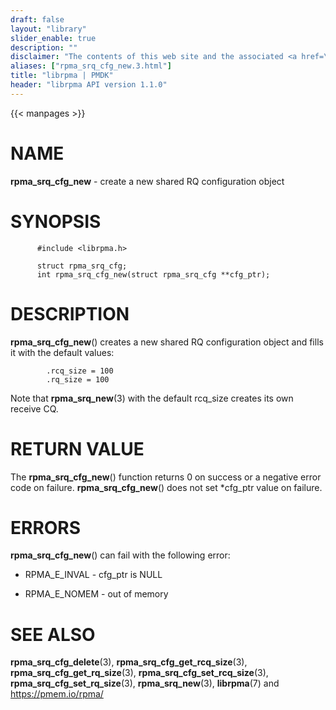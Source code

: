 ```yaml
---
draft: false
layout: "library"
slider_enable: true
description: ""
disclaimer: "The contents of this web site and the associated <a href=\"https://github.com/pmem\">GitHub repositories</a> are BSD-licensed open source."
aliases: ["rpma_srq_cfg_new.3.html"]
title: "librpma | PMDK"
header: "librpma API version 1.1.0"
---
```

{{< manpages >}}

[comment]: <> (SPDX-License-Identifier: BSD-3-Clause)
[comment]: <> (Copyright 2020-2022, Intel Corporation)

NAME
====

**rpma\_srq\_cfg\_new** - create a new shared RQ configuration object

SYNOPSIS
========

          #include <librpma.h>

          struct rpma_srq_cfg;
          int rpma_srq_cfg_new(struct rpma_srq_cfg **cfg_ptr);

DESCRIPTION
===========

**rpma\_srq\_cfg\_new**() creates a new shared RQ configuration object
and fills it with the default values:

            .rcq_size = 100
            .rq_size = 100

Note that **rpma\_srq\_new**(3) with the default rcq\_size creates its
own receive CQ.

RETURN VALUE
============

The **rpma\_srq\_cfg\_new**() function returns 0 on success or a
negative error code on failure. **rpma\_srq\_cfg\_new**() does not set
\*cfg\_ptr value on failure.

ERRORS
======

**rpma\_srq\_cfg\_new**() can fail with the following error:

-   RPMA\_E\_INVAL - cfg\_ptr is NULL

-   RPMA\_E\_NOMEM - out of memory

SEE ALSO
========

**rpma\_srq\_cfg\_delete**(3), **rpma\_srq\_cfg\_get\_rcq\_size**(3),
**rpma\_srq\_cfg\_get\_rq\_size**(3),
**rpma\_srq\_cfg\_set\_rcq\_size**(3),
**rpma\_srq\_cfg\_set\_rq\_size**(3), **rpma\_srq\_new**(3),
**librpma**(7) and https://pmem.io/rpma/
